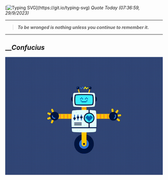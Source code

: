 [![Typing SVG](https://readme-typing-svg.herokuapp.com?font=Press+Start+2P&color=C2F784&size=35&width=900&height=100&lines=Hello+World%2C+I'm+Hung+!)](https://git.io/typing-svg) 
_Quote Today (07:36:59, 29/9/2023)_
___
>**_To be wronged is nothing unless you continue to remember it._**
___

## __**_Confucius_**

![RobotDance](src/assets/images/robot-dancing-dribble.gif?style=center)
